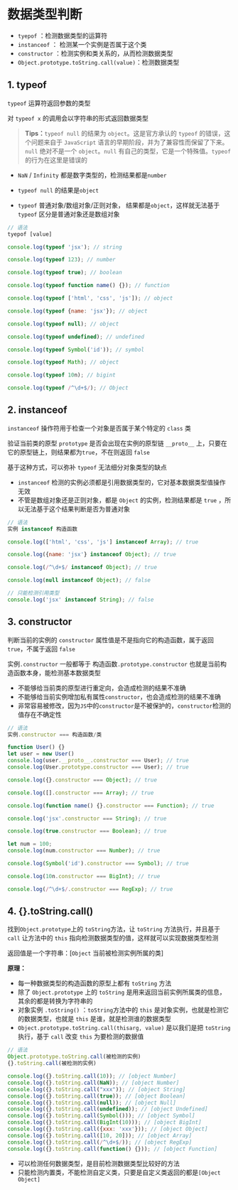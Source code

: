 # 数据类型判断

* `tyepof`  ：检测数据类型的运算符
* `instanceof` ： 检测某一个实例是否属于这个类
* `constructor` ：检测实例和类关系的，从而检测数据类型
* `Object.prototype.toString.call(value)`：检测数据类型



## 1. typeof

`typeof` 运算符返回参数的类型

对 `typeof x` 的调用会以字符串的形式返回数据类型

> **Tips：**`typeof null` 的结果为 `object`。这是官方承认的 `typeof` 的错误，这个问题来自于 `JavaScript` 语言的早期阶段，并为了兼容性而保留了下来。`null` 绝对不是一个 `object`。`null` 有自己的类型，它是一个特殊值。`typeof` 的行为在这里是错误的

* `NaN` / `Infinity` 都是数字类型的，检测结果都是`number`

* `typeof null` 的结果是`object`

* `typeof` 普通对象/数组对象/正则对象， 结果都是`object`，这样就无法基于 `typeof` 区分是普通对象还是数组对象

```js
// 语法
tyepof [value]

console.log(typeof 'jsx'); // string

console.log(typeof 123); // number

console.log(typeof true); // boolean

console.log(typeof function name() {}); // function

console.log(typeof ['html', 'css', 'js']); // object

console.log(typeof {name: 'jsx'}); // object

console.log(typeof null); // object

console.log(typeof undefined); // undefined

console.log(typeof Symbol('id')); // symbol

console.log(typeof Math); // object

console.log(typeof 10n); // bigint

console.log(typeof /^\d+$/); // Object
```



## 2. instanceof

`instanceof` 操作符用于检查一个对象是否属于某个特定的 `class` 类

验证当前类的原型 `prototype` 是否会出现在实例的原型链 `__proto__` 上，只要在它的原型链上，则结果都为`true`，不在则返回 `false`

基于这种方式，可以弥补 `typeof` 无法细分对象类型的缺点

* `instanceof` 检测的实例必须都是引用数据类型的，它对基本数据类型值操作无效
* 不管是数组对象还是正则对象，都是 `Object` 的实例，检测结果都是 `true` ，所以无法基于这个结果判断是否为普通对象

```js
// 语法
实例 instanceof 构造函数

console.log(['html', 'css', 'js'] instanceof Array); // true

console.log({name: 'jsx'} instanceof Object); // true

console.log(/^\d+$/ instanceof Object); // true

console.log(null instanceof Object); // false

// 只能检测引用类型
console.log('jsx' instanceof String); // false
```



## 3. constructor

判断当前的实例的 `constructor` 属性值是不是指向它的构造函数，属于返回`true`，不属于返回 `false`

实例`.constructor` 一般都等于 构造函数`.prototype.constructor` 也就是当前构造函数本身，能检测基本数据类型

* 不能够给当前类的原型进行重定向，会造成检测的结果不准确
* 不能够给当前实例增加私有属性`constructor`，也会造成检测的结果不准确
* 非常容易被修改，因为`JS`中的`constructor`是不被保护的，`constructor`检测的值存在不确定性

```js
// 语法
实例.constructor === 构造函数/类

function User() {}
let user = new User()
console.log(user.__proto__.constructor === User); // true
console.log(User.prototype.constructor === User); // true

console.log({}.constructor === Object); // true

console.log([].constructor === Array); // true

console.log(function name() {}.constructor === Function); // true

console.log('jsx'.constructor === String); // true

console.log(true.constructor === Boolean); // true

let num = 100;
console.log(num.constructor === Number); // true

console.log(Symbol('id').constructor === Symbol); // true

console.log(10n.constructor === BigInt); // true

console.log(/^\d+$/.constructor === RegExp); // true
```



## 4. {}.toString.call()

找到`Object.prototype`上的 `toString`方法，让 `toString` 方法执行，并且基于`call` 让方法中的 `this` 指向检测数据类型的值，这样就可以实现数据类型检测

返回值是一个字符串：[`Object` 当前被检测实例所属的类]

**原理：**

* 每一种数据类型的构造函数的原型上都有 `toString` 方法
* 除了 `Object.prototype` 上的 `toString` 是用来返回当前实例所属类的信息，其余的都是转换为字符串的
* 对象实例 `.toString()` ：`toString`方法中的 `this` 是对象实例，也就是检测它的数据类型，也就是 `this` 是谁，就是检测谁的数据类型
* `Object.prototype.toString.call(thisarg, value)` 是以我们是把 `toString` 执行，基于 `call` 改变 `this` 为要检测的数据值

```js
// 语法
Object.prototype.toString.call(被检测的实例)
{}.toString.call(被检测的实例)
```

```js
console.log({}.toString.call(10)); // [object Number]
console.log({}.toString.call(NaN)); // [object Number]
console.log({}.toString.call("xxx")); // [object String]
console.log({}.toString.call(true)); // [object Boolean]
console.log({}.toString.call(null)); // [object Null]
console.log({}.toString.call(undefined)); // [object Undefined]
console.log({}.toString.call(Symbol())); // [object Symbol]
console.log({}.toString.call(BigInt(10))); // [object BigInt]
console.log({}.toString.call({xxx: 'xxx'})); // [object Object]
console.log({}.toString.call([10, 20])); // [object Array]
console.log({}.toString.call(/^\d+$/)); // [object RegExp]
console.log({}.toString.call(function() {})); // [object Function]
```

* 可以检测任何数据类型，是目前检测数据类型比较好的方法
* 只能检测内置类，不能检测自定义类，只要是自定义类返回的都是`[Object Object]`
